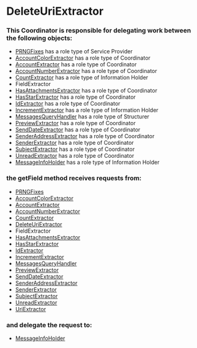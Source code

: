 # DeleteUriExtractor
### This Coordinator is responsible for delegating work between the following objects: 
* [PRNGFixes](../ServiceProviders/PRNGFixes.md) has a role type of Service Provider
* [AccountColorExtractor](../Coordinators/AccountColorExtractor.md) has a role type of Coordinator
* [AccountExtractor](../Coordinators/AccountExtractor.md) has a role type of Coordinator
* [AccountNumberExtractor](../Coordinators/AccountNumberExtractor.md) has a role type of Coordinator
* [CountExtractor](../InformationHolders/CountExtractor.md) has a role type of Information Holder
* FieldExtractor
* [HasAttachmentsExtractor](../Coordinators/HasAttachmentsExtractor.md) has a role type of Coordinator
* [HasStarExtractor](../Coordinators/HasStarExtractor.md) has a role type of Coordinator
* [IdExtractor](../Coordinators/IdExtractor.md) has a role type of Coordinator
* [IncrementExtractor](../InformationHolders/IncrementExtractor.md) has a role type of Information Holder
* [MessagesQueryHandler](../Structurers/MessagesQueryHandler.md) has a role type of Structurer
* [PreviewExtractor](../Coordinators/PreviewExtractor.md) has a role type of Coordinator
* [SendDateExtractor](../Coordinators/SendDateExtractor.md) has a role type of Coordinator
* [SenderAddressExtractor](../Coordinators/SenderAddressExtractor.md) has a role type of Coordinator
* [SenderExtractor](../Coordinators/SenderExtractor.md) has a role type of Coordinator
* [SubjectExtractor](../Coordinators/SubjectExtractor.md) has a role type of Coordinator
* [UnreadExtractor](../Coordinators/UnreadExtractor.md) has a role type of Coordinator
* [MessageInfoHolder](../InformationHolders/MessageInfoHolder.md) has a role type of Information Holder
### the getField method receives requests from:
* [PRNGFixes](../ServiceProviders/PRNGFixes.md) 
* [AccountColorExtractor](../Coordinators/AccountColorExtractor.md) 
* [AccountExtractor](../Coordinators/AccountExtractor.md) 
* [AccountNumberExtractor](../Coordinators/AccountNumberExtractor.md) 
* [CountExtractor](../InformationHolders/CountExtractor.md) 
* [DeleteUriExtractor](../Coordinators/DeleteUriExtractor.md) 
* FieldExtractor 
* [HasAttachmentsExtractor](../Coordinators/HasAttachmentsExtractor.md) 
* [HasStarExtractor](../Coordinators/HasStarExtractor.md) 
* [IdExtractor](../Coordinators/IdExtractor.md) 
* [IncrementExtractor](../InformationHolders/IncrementExtractor.md) 
* [MessagesQueryHandler](../Structurers/MessagesQueryHandler.md) 
* [PreviewExtractor](../Coordinators/PreviewExtractor.md) 
* [SendDateExtractor](../Coordinators/SendDateExtractor.md) 
* [SenderAddressExtractor](../Coordinators/SenderAddressExtractor.md) 
* [SenderExtractor](../Coordinators/SenderExtractor.md) 
* [SubjectExtractor](../Coordinators/SubjectExtractor.md) 
* [UnreadExtractor](../Coordinators/UnreadExtractor.md) 
* [UriExtractor](../Coordinators/UriExtractor.md) 
### and delegate the request to: 
* [MessageInfoHolder](../InformationHolders/MessageInfoHolder.md) 


